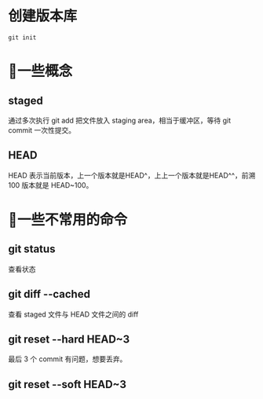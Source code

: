 # 创建版本库
```
git init
```

# 一些概念
## staged
通过多次执行 git add 把文件放入 staging area，相当于缓冲区，等待 git commit 一次性提交。

## HEAD
HEAD 表示当前版本，上一个版本就是HEAD^，上上一个版本就是HEAD^^，前溯 100 版本就是 HEAD~100。

# 一些不常用的命令
## git status
查看状态

## git diff --cached
查看 staged 文件与 HEAD 文件之间的 diff 

## git reset --hard HEAD~3
最后 3 个 commit 有问题，想要丢弃。

## git reset --soft HEAD~3
